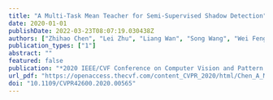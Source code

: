 ```yaml
---
title: "A Multi-Task Mean Teacher for Semi-Supervised Shadow Detection"
date: 2020-01-01
publishDate: 2022-03-23T08:07:19.030438Z
authors: ["Zhihao Chen", "Lei Zhu", "Liang Wan", "Song Wang", "Wei Feng", "Pheng-Ann Heng"]
publication_types: ["1"]
abstract: ""
featured: false
publication: "*2020 IEEE/CVF Conference on Computer Vision and Pattern Recognition, CVPR 2020, Seattle, WA, USA, June 13-19, 2020*"
url_pdf: "https://openaccess.thecvf.com/content_CVPR_2020/html/Chen_A_Multi-Task_Mean_Teacher_for_Semi-Supervised_Shadow_Detection_CVPR_2020_paper.html"
doi: "10.1109/CVPR42600.2020.00565"
---
```


